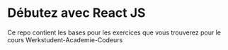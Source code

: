 # Débutez avec React JS
Ce repo contient les bases pour les exercices que vous trouverez pour le cours Werkstudent-Academie-Codeurs
